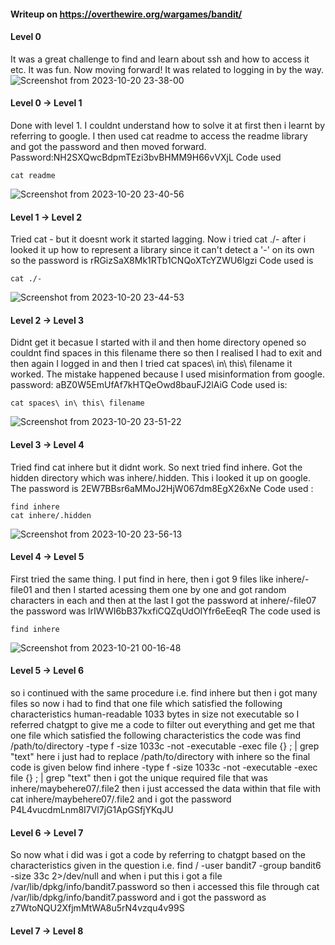 #### Writeup on https://overthewire.org/wargames/bandit/


#### Level 0

It was a great challenge to find and learn about ssh and how to access it etc. It was fun. Now moving forward!
It was related to logging in by the way.
![Screenshot from 2023-10-20 23-38-00](https://github.com/PML696/overthewire_bandit_writeup_PML/assets/138509535/c7d3a993-88c6-4c0c-8cbc-965161373488)

#### Level 0 -> Level 1

Done with level 1. I couldnt understand how to solve it at first then i learnt by referring to google.
I then used cat readme to access the readme library and got the password and then moved forward.
Password:NH2SXQwcBdpmTEzi3bvBHMM9H66vVXjL
Code used 
```
cat readme
```
![Screenshot from 2023-10-20 23-40-56](https://github.com/PML696/overthewire_bandit_writeup_PML/assets/138509535/000dce65-347e-4718-aedd-9c1beaa9cade)

#### Level 1 -> Level 2

Tried cat - but it doesnt work it started lagging.
Now i tried cat ./- after i looked it up how to represent a library since it can't detect a '-' on its own
so the password is rRGizSaX8Mk1RTb1CNQoXTcYZWU6lgzi
Code used is
```
cat ./-

```
![Screenshot from 2023-10-20 23-44-53](https://github.com/PML696/overthewire_bandit_writeup_PML/assets/138509535/95de76c3-bb8d-4192-b1b7-2349040362ee)

#### Level 2 -> Level 3

Didnt get it becasue I started with il and then home directory opened so couldnt find spaces in this filename there so then I realised I had to exit and then again I logged in and then I tried cat spaces\ in\ this\ filename it worked.
The mistake happened because I used misinformation from google.
password: aBZ0W5EmUfAf7kHTQeOwd8bauFJ2lAiG
Code used is:
```
cat spaces\ in\ this\ filename
```
![Screenshot from 2023-10-20 23-51-22](https://github.com/PML696/overthewire_bandit_writeup_PML/assets/138509535/3612a8af-e4cf-4ecb-b8ab-5fbcee7c83e5)

#### Level 3 -> Level 4

Tried find cat inhere but it didnt work. So next tried find inhere. Got the hidden directory which was inhere/.hidden. This i looked it up on google.
The password is 2EW7BBsr6aMMoJ2HjW067dm8EgX26xNe
Code used :
```
find inhere
cat inhere/.hidden
```
![Screenshot from 2023-10-20 23-56-13](https://github.com/PML696/overthewire_bandit_writeup_PML/assets/138509535/d3c731eb-2bdb-4912-a16d-be448eb3fa63)

#### Level 4 -> Level 5

First tried the same thing. I put find in here, then i got 9 files like inhere/-file01 and then I started acessing them one by one and got random characters in each and then at the last I got the password at inhere/-file07
the password was lrIWWI6bB37kxfiCQZqUdOIYfr6eEeqR
The code used is
```
find inhere
```
![Screenshot from 2023-10-21 00-16-48](https://github.com/PML696/overthewire_bandit_writeup_PML/assets/138509535/a854d62b-bfd7-44dd-88a1-7652cfa3f10b)

#### Level 5 -> Level 6

so i continued with the same procedure i.e. find inhere but then i got many files
so now i had to find that one file which satisfied the following characteristics
human-readable
1033 bytes in size
not executable
 so I referred chatgpt to give me a code to filter out everything and get me that one file which satisfied the following characteristics
the code was find /path/to/directory -type f -size 1033c -not -executable -exec file {} \; | grep "text"
here i just had to replace /path/to/directory with inhere so the final code is given below
find inhere -type f -size 1033c -not -executable -exec file {} \; | grep "text"
then i got the unique required file that was inhere/maybehere07/.file2
then i just accessed the data within that file with cat inhere/maybehere07/.file2
and i got the password P4L4vucdmLnm8I7Vl7jG1ApGSfjYKqJU


#### Level 6 -> Level 7

So now what i did was i got a code by referring to chatgpt based on the characteristics given in the question i.e. find / -user bandit7 -group bandit6 -size 33c 2>/dev/null
and when i put this i got a file /var/lib/dpkg/info/bandit7.password
so then i accessed this file through cat /var/lib/dpkg/info/bandit7.password
and i got the password as z7WtoNQU2XfjmMtWA8u5rN4vzqu4v99S


#### Level 7 -> Level 8





